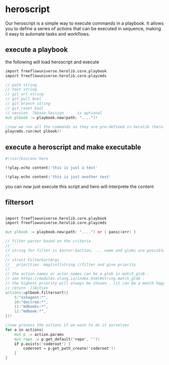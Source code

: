 # heroscript

Our heroscript is a simple way to execute commands in a playbook. It allows you to define a series of actions that can be executed in sequence, making it easy to automate tasks and workflows.

## execute a playbook

the following will load heroscript and execute

```v
import freeflowuniverse.herolib.core.playbook
import freeflowuniverse.herolib.core.playcmds

// path string
// text string
// git_url string
// git_pull bool
// git_branch string
// git_reset bool
// session  ?&base.Session      is optional
mut plbook := playbook.new(path: "....")!

//now we run all the commands as they are pre-defined in herolib (herolib)
playcmds.run(mut plbook)!


```
## execute a heroscript and make executable

```bash
#!/usr/bin/env hero

!!play.echo content:'this is just a test'

!!play.echo content:'this is just another test'
```

you can now just execute this script and hero will interprete the content



## filtersort

```v

import freeflowuniverse.herolib.core.playbook
import freeflowuniverse.herolib.core.playcmds

mut plbook := playbook.new(path: "....") or { panic(err) }

// filter parser based on the criteria
//```
// string for filter is $actor:$action, ... name and globs are possible (*,?)
//
// struct FilterSortArgs
// 	 priorities  map[int]string //filter and give priority
//```
// the action_names or actor_names can be a glob in match_glob .
// see https://modules.vlang.io/index.html#string.match_glob .
// the highest priority will always be chosen . (it can be a match happens 2x)
// return  []Action
actions:=plbook.filtersort({
    5:"sshagent:*",
    10:"doctree:*",
    11:"mdbooks:*",
    12:"mdbook:*",
})!

//now process the actions if we want to do it ourselves
for a in actions{
    mut p := action.params
    mut repo := p.get_default('repo', '')!
    if p.exists('coderoot') {
        coderoot = p.get_path_create('coderoot')!
    }
}

```

